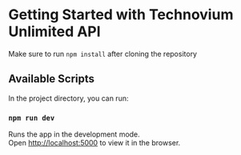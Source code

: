 # Getting Started with Technovium Unlimited API

Make sure to run `npm install` after cloning the repository

## Available Scripts

In the project directory, you can run:

### `npm run dev`

Runs the app in the development mode.\
Open [http://localhost:5000](http://localhost:5000) to view it in the browser.
